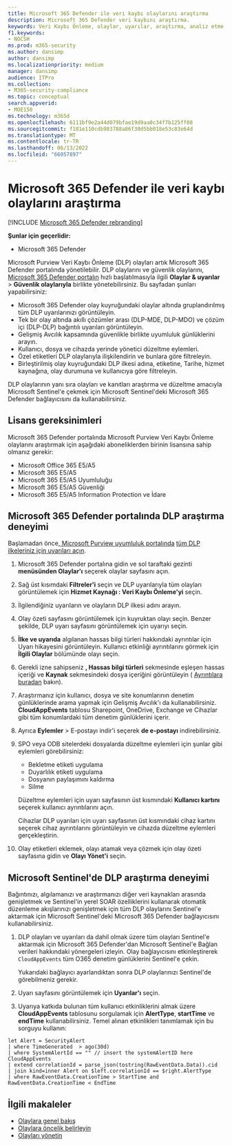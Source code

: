 ```yaml
---
title: Microsoft 365 Defender ile veri kaybı olaylarını araştırma
description: Microsoft 365 Defender veri kaybını araştırma.
keywords: Veri Kaybı Önleme, olaylar, uyarılar, araştırma, analiz etme, yanıt, bağıntı, saldırı, makineler, cihazlar, kullanıcılar, kimlikler, kimlik, posta kutusu, e-posta, 365, microsoft, m365
f1.keywords:
- NOCSH
ms.prod: m365-security
ms.author: dansimp
author: dansimp
ms.localizationpriority: medium
manager: dansimp
audience: ITPro
ms.collection:
- M365-security-compliance
ms.topic: conceptual
search.appverid:
- MOE150
ms.technology: m365d
ms.openlocfilehash: 6111bf9e2a44d079bfae19d9aa0c34f7b125ff08
ms.sourcegitcommit: f181e110cdb983788a86f30d5bb018e53c83e64d
ms.translationtype: MT
ms.contentlocale: tr-TR
ms.lasthandoff: 06/13/2022
ms.locfileid: "66057897"
---
```

# <a name="investigate-data-loss-incidents-with-microsoft-365-defender"></a>Microsoft 365 Defender ile veri kaybı olaylarını araştırma

[!INCLUDE [Microsoft 365 Defender rebranding](../includes/microsoft-defender.md)]

**Şunlar için geçerlidir:**

- Microsoft 365 Defender

Microsoft Purview Veri Kaybı Önleme (DLP) olayları artık Microsoft 365 Defender portalında yönetilebilir. DLP olaylarını ve güvenlik olaylarını, <a href="https://go.microsoft.com/fwlink/p/?linkid=2077139" target="_blank">Microsoft 365 Defender portalın</a> hızlı başlatılmasıyla ilgili **Olaylar & uyarılar** \> **Güvenlik olaylarıyla** birlikte yönetebilirsiniz. Bu sayfadan şunları yapabilirsiniz:

- Microsoft 365 Defender olay kuyruğundaki olaylar altında gruplandırılmış tüm DLP uyarılarınızı görüntüleyin.
- Tek bir olay altında akıllı çözümler arası (DLP-MDE, DLP-MDO) ve çözüm içi (DLP-DLP) bağıntılı uyarıları görüntüleyin.
- Gelişmiş Avcılık kapsamında güvenlikle birlikte uyumluluk günlüklerini arayın.
- Kullanıcı, dosya ve cihazda yerinde yönetici düzeltme eylemleri. 
- Özel etiketleri DLP olaylarıyla ilişkilendirin ve bunlara göre filtreleyin.
- Birleştirilmiş olay kuyruğundaki DLP ilkesi adına, etiketine, Tarihe, hizmet kaynağına, olay durumuna ve kullanıcıya göre filtreleyin. 

DLP olaylarının yanı sıra olayları ve kanıtları araştırma ve düzeltme amacıyla Microsoft Sentinel'e çekmek için Microsoft Sentinel'deki Microsoft 365 Defender bağlayıcısını da kullanabilirsiniz.

## <a name="licensing-requirements"></a>Lisans gereksinimleri

Microsoft 365 Defender portalında Microsoft Purview Veri Kaybı Önleme olaylarını araştırmak için aşağıdaki aboneliklerden birinin lisansına sahip olmanız gerekir: 

- Microsoft Office 365 E5/A5
- Microsoft 365 E5/A5
- Microsoft 365 E5/A5 Uyumluluğu
- Microsoft 365 E5/A5 Güvenliği
- Microsoft 365 E5/A5 Information Protection ve İdare

## <a name="dlp-investigation-experience-in-the-microsoft-365-defender-portal"></a>Microsoft 365 Defender portalında DLP araştırma deneyimi

Başlamadan önce<a href="https://purview.microsoft.com" target="_blank">, Microsoft Purview uyumluluk portalında</a> [tüm DLP ilkeleriniz için uyarıları açın](/microsoft-365/compliance/dlp-configure-view-alerts-policies#alert-configuration-experience).

1. Microsoft 365 Defender portalına gidin ve sol taraftaki gezinti **menüsünden Olaylar'ı** seçerek olaylar sayfasını açın.

2. Sağ üst kısımdaki **Filtreler'i** seçin ve DLP uyarılarıyla tüm olayları görüntülemek için **Hizmet Kaynağı : Veri Kaybı Önleme'yi** seçin.

3. İlgilendiğiniz uyarıların ve olayların DLP ilkesi adını arayın.

4. Olay özeti sayfasını görüntülemek için kuyruktan olayı seçin. Benzer şekilde, DLP uyarı sayfasını görüntülemek için uyarıyı seçin.

5. **İlke ve uyarıda** algılanan hassas bilgi türleri hakkındaki ayrıntılar için Uyarı hikayesini görüntüleyin. Kullanıcı etkinliği ayrıntılarını görmek için **İlgili Olaylar** bölümünde olayı seçin.

6. Gerekli izne sahipseniz **, Hassas bilgi türleri** sekmesinde eşleşen hassas içeriği ve **Kaynak** sekmesindeki dosya içeriğini görüntüleyin ( <a href="/microsoft-365/compliance/dlp-alerts-dashboard-get-started#roles" target="_blank">Ayrıntılara buradan</a> bakın).

7. Araştırmanız için kullanıcı, dosya ve site konumlarının denetim günlüklerinde arama yapmak için Gelişmiş Avcılık'ı da kullanabilirsiniz. **CloudAppEvents** tablosu Sharepoint, OneDrive, Exchange ve Cihazlar gibi tüm konumlardaki tüm denetim günlüklerini içerir.

8. Ayrıca **Eylemler** \> E-postayı indir'i seçerek **de e-postayı** indirebilirsiniz. 

9. SPO veya ODB sitelerdeki dosyalarda düzeltme eylemleri için şunlar gibi eylemleri görebilirsiniz:

    - Bekletme etiketi uygulama
    - Duyarlılık etiketi uygulama
    - Dosyanın paylaşımını kaldırma
    - Silme

   Düzeltme eylemleri için uyarı sayfasının üst kısmındaki **Kullanıcı kartını** seçerek kullanıcı ayrıntılarını açın.

   Cihazlar DLP uyarıları için uyarı sayfasının üst kısmındaki cihaz kartını seçerek cihaz ayrıntılarını görüntüleyin ve cihazda düzeltme eylemleri gerçekleştirin.

10. Olay etiketleri eklemek, olayı atamak veya çözmek için olay özeti sayfasına gidin ve **Olayı Yönet'i** seçin.

## <a name="dlp-investigation-experience-in-microsoft-sentinel"></a>Microsoft Sentinel'de DLP araştırma deneyimi

Bağıntınızı, algılamanızı ve araştırmanızı diğer veri kaynakları arasında genişletmek ve Sentinel'in yerel SOAR özelliklerini kullanarak otomatik düzenleme akışlarınızı genişletmek için tüm DLP olaylarını Sentinel'e aktarmak için Microsoft Sentinel'deki Microsoft 365 Defender bağlayıcısını kullanabilirsiniz. 

1. DLP olayları ve uyarıları da dahil olmak üzere tüm olayları Sentinel'e aktarmak için Microsoft 365 Defender'dan Microsoft Sentinel'e Bağlan verileri hakkındaki yönergeleri izleyin. Olay bağlayıcısını etkinleştirerek `CloudAppEvents` tüm O365 denetim günlüklerini Sentinel'e çekin.

   Yukarıdaki bağlayıcı ayarlandıktan sonra DLP olaylarınızı Sentinel'de görebilmeniz gerekir.

2. Uyarı sayfasını görüntülemek için **Uyarılar'ı** seçin.

3. Uyarıya katkıda bulunan tüm kullanıcı etkinliklerini almak üzere **CloudAppEvents** tablosunu sorgulamak için **AlertType**, **startTime** ve **endTime** kullanabilirsiniz. Temel alınan etkinlikleri tanımlamak için bu sorguyu kullanın:

```kusto
let Alert = SecurityAlert 
| where TimeGenerated  > ago(30d) 
| where SystemAlertId == "" // insert the systemAlertID here 
CloudAppEvents 
| extend correlationId = parse_json(tostring(RawEventData.Data)).cid
| join kind=inner Alert on $left.correlationId == $right.AlertType 
| where RawEventData.CreationTime > StartTime and RawEventData.CreationTime < EndTime
```

## <a name="related-articles"></a>İlgili makaleler

- [Olaylara genel bakış](incidents-overview.md)
- [Olaylara öncelik belirleyin](incident-queue.md)
- [Olayları yönetin](manage-incidents.md)
